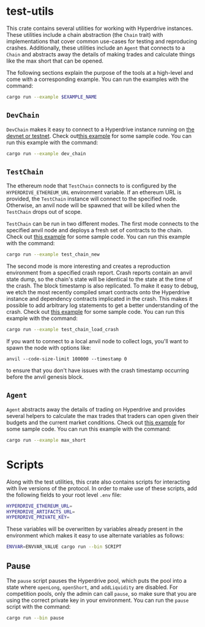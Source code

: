 # test-utils

This crate contains several utilities for working with Hyperdrive instances.
These utilities include a chain abstraction (the `Chain` trait) with
implementations that cover common use-cases for testing and reproducing crashes.
Additionally, these utilities include an `Agent` that connects to a `Chain` and
abstracts away the details of making trades and calculate things like the max
short that can be opened.

The following sections explain the purpose of the tools at a high-level and
come with a corresponding example. You can run the examples with the command:

```bash
cargo run --example $EXAMPLE_NAME
```

## `DevChain`

`DevChain` makes it easy to connect to a Hyperdrive instance running on
[the devnet or testnet](https://github.com/delvtech/infra). Check out[this
example](examples/dev_chain.rs) for some sample code. You can run this example
with the command:

```bash
cargo run --example dev_chain
```

## `TestChain`

The ethereum node that `TestChain` connects to is configured by the
`HYPERDRIVE_ETHEREUM_URL` environment variable. If an ethereum URL is provided,
the `TestChain` instance will connect to the specified node. Otherwise, an anvil
node will be spawned that will be killed when the `TestChain` drops out of scope.

`TestChain` can be run in two different modes. The first mode connects to the
specified anvil node and deploys a fresh set of contracts to the chain. Check
out [this example](examples/test_chain_new.rs) for some sample code. You can run
this example with the command:

```bash
cargo run --example test_chain_new
```

The second mode is more interesting and creates a reproduction environment from
a specified crash report. Crash reports contain an anvil state dump, so the
chain's state will be identical to the state at the time of the crash. The block
timestamp is also replicated. To make it easy to debug, we etch the most
recently compiled smart contracts onto the Hyperdrive instance and dependency
contracts implicated in the crash. This makes it possible to add arbitrary log
statements to get a better understanding of the crash. Check out
[this example](examples/test_chain_load_crash.rs) for some sample code. You can
run this example with the command:

```bash
cargo run --example test_chain_load_crash
```

If you want to connect to a local anvil node to collect logs, you'll want to
spawn the node with options like:

```
anvil --code-size-limit 100000 --timestamp 0
```

to ensure that you don't have issues with the crash timestamp occurring before
the anvil genesis block.

## `Agent`

`Agent` abstracts away the details of trading on Hyperdrive and provides several
helpers to calculate the max trades that traders can open given their budgets
and the current market conditions. Check out
[this example](examples/max_short.rs) for some sample code. You can run this
example with the command:

```bash
cargo run --example max_short
```

# Scripts

Along with the test utilities, this crate also contains scripts for interacting
with live versions of the protocol. In order to make use of these scripts, add
the following fields to your root level `.env` file:

```bash
HYPERDRIVE_ETHEREUM_URL=
HYPERDRIVE_ARTIFACTS_URL=
HYPERDRIVE_PRIVATE_KEY=
```

These variables will be overwritten by variables already present in the
environment which makes it easy to use alternate variables as follows:

```bash
ENVVAR=ENVVAR_VALUE cargo run --bin SCRIPT
```

## Pause

The `pause` script pauses the Hyperdrive pool, which puts the pool into a state
where `openLong`, `openShort`, and `addLiquidity` are disabled. For competition
pools, only the admin can call `pause`, so make sure that you are using the
correct private key in your environment. You can run the `pause` script with the
command:

```bash
cargo run --bin pause
```
